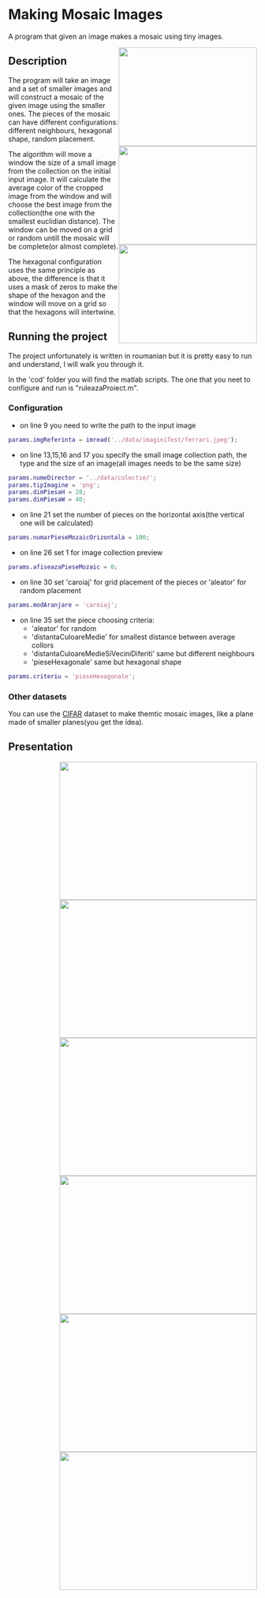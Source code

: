 # Making Mosaic Images
A program that given an image makes a mosaic using tiny images.

<p align="center">
<img src="https://i.imgur.com/eT3uNpD.jpg" width="280" height="200" style="float: right;">
<img src="https://i.imgur.com/tgncO5D.jpg?1" width="280" height="200" style="float: right;">
<img src="https://i.imgur.com/lME7nRJ.jpg?1" width="280" height="200" style="float: right;">
</p>

## Description
The program will take an image and a set of smaller images and will construct a mosaic of the given image using the smaller ones. The pieces of the mosaic can have different configurations: different neighbours, hexagonal shape, random placement.

The algorithm will move a window the size of a small image from the collection on the initial input image. It will calculate the average color of the cropped image from the window and will choose the best image from the collection(the one with the smallest euclidian distance). The window can be moved on a grid or random untill the mosaic will be complete(or almost complete).

The hexagonal configuration uses the same principle as above, the difference is that it uses a mask of zeros to make the shape of the hexagon and the window will move on a grid so that the hexagons will intertwine. 

## Running the project
The project unfortunately is written in roumanian but it is pretty easy to run and understand, I will walk you through it.

In the 'cod' folder you will find the matlab scripts. The one that you neet to configure and run is "ruleazaProiect.m".

### Configuration
* on line 9 you need to write the path to the input image
```Matlab
params.imgReferinta = imread('../data/imaginiTest/ferrari.jpeg');
```

* on line 13,15,16 and 17 you specify the small image collection path, the type and the size of an image(all images needs to be the same size)
```Matlab
params.numeDirector = '../data/colectie/';
params.tipImagine = 'png';
params.dimPiesaH = 28;
params.dimPiesaW = 40;
```
* on line 21 set the number of pieces on the horizontal axis(the vertical one will be calculated)
```Matlab
params.numarPieseMozaicOrizontala = 100;
```

* on line 26 set 1 for image collection preview
```Matlab
params.afiseazaPieseMozaic = 0;
```

* on line 30 set 'caroiaj' for grid placement of the pieces or 'aleator' for random placement
```Matlab
params.modAranjare = 'caroiaj';
```

* on line 35 set the piece choosing criteria: 
  * 'aleator' for random
  * 'distantaCuloareMedie' for smallest distance between average collors
  * 'distantaCuloareMedieSiVeciniDiferiti' same but different neighbours
  * 'pieseHexagonale' same but hexagonal shape
```Matlab
params.criteriu = 'pieseHexagonale';
```
### Other datasets
You can use the [CIFAR](https://www.cs.toronto.edu/~kriz/cifar.html) dataset to make themtic mosaic images, like a plane made of smaller planes(you get the idea).

## Presentation

<p align="center">
<img src="https://i.imgur.com/lz0YaMy.jpg" width="400" height="280" style="float: right;">
<img src="https://i.imgur.com/S4IBo5v.jpg?1" width="400" height="280" style="float: right;">
<img src="https://i.imgur.com/sSPGEgV.jpg" width="400" height="280" style="float: right;">
<img src="https://i.imgur.com/xZw8BEK.jpg?1" width="400" height="280" style="float: right;">
<img src="https://i.imgur.com/A8Zlfld.jpg" width="400" height="280" style="float: right;">
<img src="https://i.imgur.com/1p2gbWX.jpg" width="400" height="280" style="float: right;">
</p>

